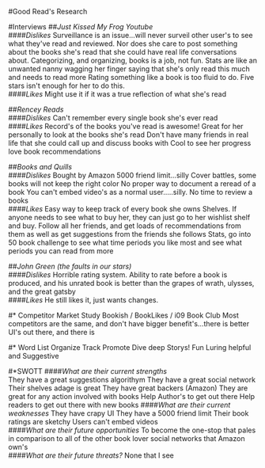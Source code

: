 #Good Read's Research


#Interviews
##_Just Kissed My Frog Youtube_  
####*Dislikes*
Surveillance is an issue...will never surveil other user's to see what they've read and reviewed.  Nor does she care to post something about the books she's read that she could have real life conversations about.
Categorizing, and organizing, books is a job, not fun.
Stats are like an unwanted nanny wagging her finger saying that she's only read this much and needs to read more
Rating something like a book is too fluid to do.  Five stars isn't enough for her to do this.   
####*Likes*
Might use it if it was a true reflection of what she's read  

##_Rencey Reads_  
####*Dislikes*
Can't remember every single book she's ever read    
####*Likes*
Record's of the books you've read is awesome!
Great for her personally to look at the books she's read
Don't have many friends in real life that she could call up and discuss books with
Cool to see her progress
love book recommendations

##_Books and Quills_    
####*Dislikes*
Bought by Amazon
5000 friend limit...silly
Cover battles, some books will not keep the right color
No proper way to document a reread of a book
You can't embed video's as a normal user.....silly. No time to review a books  
####*Likes*
Easy way to keep track of every book she owns
Shelves.  If anyone needs to see what to buy her, they can just go to her wishlist shelf and buy.
Follow all her friends, and get loads of recommendations from them as well as get suggestions from the friends she follows
Stats, go into 50 book challenge to see what time periods you like most and see what periods you can read from more  

##_John Green (the faults in our stars)_  
####*Dislikes*
Horrible rating system.  Ability to rate before a book is produced, and his unrated book is better than the grapes of wrath, ulysses, and the great gatsby  
####*Likes*
He still likes it, just wants changes.  


#* Competitor Market Study
Bookish / BookLikes / i09 Book Club
Most competitors are the same, and don't have bigger benefit's...there is better UI's out there, and there is  



#* Word List
Organize
Track
Promote
Dive deep
Storys!
Fun
Luring
helpful and Suggestive
 
#*SWOTT
####*What are their current strengths*  
They have a great suggestions algorithym
They have a great social network
Their shelves adage is great
They have great backers (Amazon)
They are great for any action involved with books
Help Author's to get out there
Help readers to get out there with new books 
####*What are their current weaknesses*
They have crapy UI
They have a 5000 friend limit
Their book ratings are sketchy
Users can't embed videos  
####*What are their future opportunities*
To become the one-stop that pales in comparison to all of the other book lover social networks that Amazon own's  
####*What are their future threats?*
None that I see

